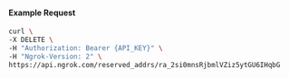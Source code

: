 <!-- Code generated for API Clients. DO NOT EDIT. -->

#### Example Request

```bash
curl \
-X DELETE \
-H "Authorization: Bearer {API_KEY}" \
-H "Ngrok-Version: 2" \
https://api.ngrok.com/reserved_addrs/ra_2si0mnsRjbmlVZiz5ytGU6IHqbG
```
